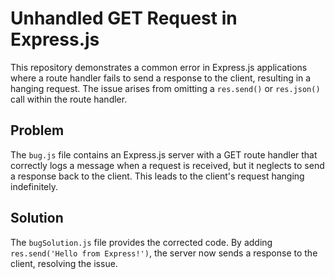 # Unhandled GET Request in Express.js

This repository demonstrates a common error in Express.js applications where a route handler fails to send a response to the client, resulting in a hanging request.  The issue arises from omitting a `res.send()` or `res.json()` call within the route handler.

## Problem

The `bug.js` file contains an Express.js server with a GET route handler that correctly logs a message when a request is received, but it neglects to send a response back to the client. This leads to the client's request hanging indefinitely. 

## Solution

The `bugSolution.js` file provides the corrected code. By adding `res.send('Hello from Express!')`, the server now sends a response to the client, resolving the issue. 